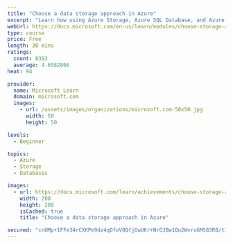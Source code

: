 ```yaml
---
title: "Choose a data storage approach in Azure"
excerpt: "Learn how using Azure Storage, Azure SQL Database, and Azure Cosmos DB - or a combination of them - for your business scenario is the best way to get the most performant solution."
webUrl: https://docs.microsoft.com/en-us/learn/modules/choose-storage-approach-in-azure/
type: course
price: Free
length: 30 mins
ratings:
  count: 8393
  average: 4.6582866
heat: 94

provider:
  name: Microsoft Learn
  domain: microsoft.com
  images:
    - url: /assets/images/organizations/microsoft.com-50x50.jpg
      width: 50
      height: 50

levels:
  - Beginner

topics:
  - Azure
  - Storage
  - Databases

images:
  - url: https://docs.microsoft.com/learn/achievements/choose-storage-approach-in-azure-social.png
    width: 200
    height: 200
    isCached: true
    title: "Choose a data storage approach in Azure"

secured: "cnUMp+1FFe34rCXKPe9dz4qOfoVOQfjGwUKr+NrOJBw1Qu2WvrvGMS83R0/tIkO6FLtZ3cKPyUvtADE7ry228kXEmaPajnOhKRaEoUFJyhhdIZiYBZ1pHLasD/fDxPBdScR8ARok3PgUBuuR3fXhtu/tFvhqDHWoolp2bH7LI8OLFH0baq3fVJYxH+JOgABba8cS1MiIzbWGyFULTnPUY/hy5QWgk82I3W/onwP9DHqcyI9ZLYeg7mVUCvFG4UlpexuBqxA01owZRxeMukp4Edx+DZuWV4P4ubglYc8oyFnfaPk/3R0OHjSw4rznZyDoqe3IVNl8avkBo2pRFsSHYdMso7yZmc8weav+pS/roo4F5V5V3BFx625aYxubLbjTBAiW+4KmaGZgZmjnlVuwlg==;aoltOjwi4y0WVcMtHFtoRw=="
---
```


